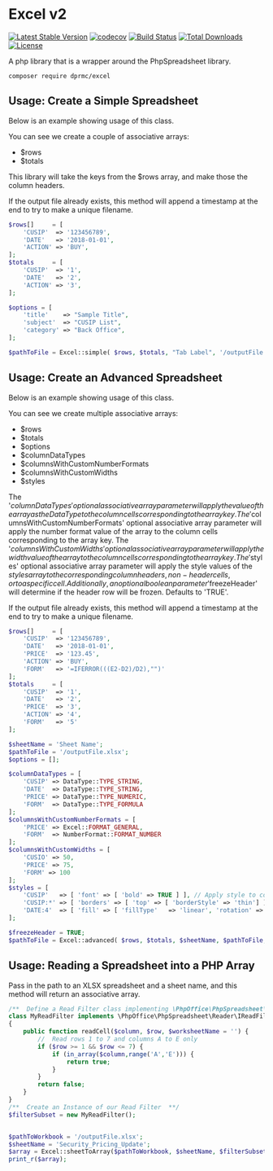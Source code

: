 # Excel v2
[![Latest Stable Version](https://poser.pugx.org/dprmc/excel/version)](https://packagist.org/packages/dprmc/excel) 
[![codecov](https://codecov.io/gh/DPRMC/Excel/branch/master/graph/badge.svg)](https://codecov.io/gh/DPRMC/Excel)
[![Build Status](https://travis-ci.org/DPRMC/Excel.svg?branch=master)](https://travis-ci.org/DPRMC/Excel) 
[![Total Downloads](https://poser.pugx.org/dprmc/excel/downloads)](https://packagist.org/packages/dprmc/excel) 
[![License](https://poser.pugx.org/dprmc/excel/license)](https://packagist.org/packages/dprmc/excel) 
  

A php library that is a wrapper around the PhpSpreadsheet library. 

<code>composer require dprmc/excel</code>

## Usage: Create a Simple Spreadsheet
Below is an example showing usage of this class.

You can see we create a couple of associative arrays:
- $rows
- $totals

This library will take the keys from the $rows array, and make those the column headers.

If the output file already exists, this method will append a timestamp at the end to try to make a unique filename.

```php
$rows[]     = [
    'CUSIP'  => '123456789',
    'DATE'   => '2018-01-01',
    'ACTION' => 'BUY',
];
$totals     = [
    'CUSIP'  => '1',
    'DATE'   => '2',
    'ACTION' => '3',
];

$options = [
    'title'    => "Sample Title",
    'subject'  => "CUSIP List",
    'category' => "Back Office",
];

$pathToFile = Excel::simple( $rows, $totals, "Tab Label", '/outputFile.xlsx', $options );

```

## Usage: Create an Advanced Spreadsheet
Below is an example showing usage of this class.

You can see we create multiple associative arrays:
- $rows
- $totals
- $options
- $columnDataTypes
- $columnsWithCustomNumberFormats
- $columnsWithCustomWidths
- $styles

The '$columnDataTypes' optional associative array parameter will apply the value of the array as the Data Type to the column cells corresponding to the array key.
The '$columnsWithCustomNumberFormats' optional associative array parameter will apply the number format value of the array to the column cells corresponding to the array key.
The '$columnsWithCustomWidths' optional associative array parameter will apply the width value of the array to the column cells corresponding to the array key.
The '$styles' optional associative array parameter will apply the style values of the $styles array to the corresponding column headers, non-header cells, or to a specific cell.
Additionally, an optional boolean parameter '$freezeHeader' will determine if the header row will be frozen.  Defaults to 'TRUE'. 

If the output file already exists, this method will append a timestamp at the end to try to make a unique filename.

```php
$rows[]     = [
    'CUSIP'  => '123456789',
    'DATE'   => '2018-01-01',
    'PRICE'  => '123.45',   
    'ACTION' => 'BUY',
    'FORM'   => '=IFERROR(((E2-D2)/D2),"")'
];
$totals     = [
    'CUSIP'  => '1',
    'DATE'   => '2',
    'PRICE'  => '3',
    'ACTION' => '4',
    'FORM'   => '5'
];

$sheetName = 'Sheet Name';
$pathToFile = '/outputFile.xlsx';
$options = [];

$columnDataTypes = [
    'CUSIP' => DataType::TYPE_STRING,
    'DATE'  => DataType::TYPE_STRING,
    'PRICE' => DataType::TYPE_NUMERIC,
    'FORM'  => DataType::TYPE_FORMULA
];
$columnsWithCustomNumberFormats = [
    'PRICE' => Excel::FORMAT_GENERAL,
    'FORM'  => NumberFormat::FORMAT_NUMBER
];
$columnsWithCustomWidths = [
    'CUSIO' => 50,
    'PRICE' => 75,
    'FORM' => 100
];
$styles = [
    'CUSIP'   => [ 'font' => [ 'bold' => TRUE ] ], // Apply style to column header
    'CUSIP:*' => [ 'borders' => [ 'top' => [ 'borderStyle' => 'thin'] ] ], // Apply style no all column rows except header row
    'DATE:4'  => [ 'fill' => [ 'fillType'   => 'linear', 'rotation' => 90 ] ] // Apply style to cell in column and specified row 
];

$freezeHeader = TRUE;
$pathToFile = Excel::advanced( $rows, $totals, $sheetName, $pathToFile, $options, $columnDataTypes, $columnsWithCustomNumberFormats, $columnsWithCustomWidths, $styles, $freezeHeader );
```

## Usage: Reading a Spreadsheet into a PHP Array
Pass in the path to an XLSX spreadsheet and a sheet name, and this method will return an associative array.
```php
/**  Define a Read Filter class implementing \PhpOffice\PhpSpreadsheet\Reader\IReadFilter  */
class MyReadFilter implements \PhpOffice\PhpSpreadsheet\Reader\IReadFilter
{
    public function readCell($column, $row, $worksheetName = '') {
        //  Read rows 1 to 7 and columns A to E only
        if ($row >= 1 && $row <= 7) {
            if (in_array($column,range('A','E'))) {
                return true;
            }
        }
        return false;
    }
}
/**  Create an Instance of our Read Filter  **/
$filterSubset = new MyReadFilter();


$pathToWorkbook = '/outputFile.xlsx';
$sheetName = 'Security_Pricing_Update';
$array = Excel::sheetToArray($pathToWorkbook, $sheetName, $filterSubset);
print_r($array);
```